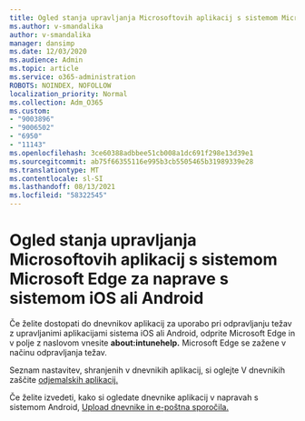 ```yaml
---
title: Ogled stanja upravljanja Microsoftovih aplikacij s sistemom Microsoft Edge za naprave s sistemom iOS ali Android
ms.author: v-smandalika
author: v-smandalika
manager: dansimp
ms.date: 12/03/2020
ms.audience: Admin
ms.topic: article
ms.service: o365-administration
ROBOTS: NOINDEX, NOFOLLOW
localization_priority: Normal
ms.collection: Adm_O365
ms.custom:
- "9003896"
- "9006502"
- "6950"
- "11143"
ms.openlocfilehash: 3ce60388adbbee51cb008a1dc691f298e13d39e1
ms.sourcegitcommit: ab75f66355116e995b3cb5505465b31989339e28
ms.translationtype: MT
ms.contentlocale: sl-SI
ms.lasthandoff: 08/13/2021
ms.locfileid: "58322545"
---
```

# <a name="view-the-management-status-of-microsoft-apps-by-using-microsoft-edge-for-ios-or-android-devices"></a>Ogled stanja upravljanja Microsoftovih aplikacij s sistemom Microsoft Edge za naprave s sistemom iOS ali Android

Če želite dostopati do dnevnikov aplikacij za uporabo pri odpravljanju težav z upravljanimi aplikacijami sistema iOS ali Android, odprite Microsoft Edge in v polje z naslovom vnesite **about:intunehelp.** Microsoft Edge se zažene v načinu odpravljanja težav.

Seznam nastavitev, shranjenih v dnevnikih aplikacij, si oglejte V dnevnikih zaščite [odjemalskih aplikacij.](https://docs.microsoft.com/mem/intune/apps/app-protection-policy-settings-log)

Če želite izvedeti, kako si ogledate dnevnike aplikacij v napravah s sistemom Android, [Upload dnevnike in e-poštna sporočila.](https://docs.microsoft.com/mem/intune/user-help/send-logs-to-your-it-admin-by-email-android)